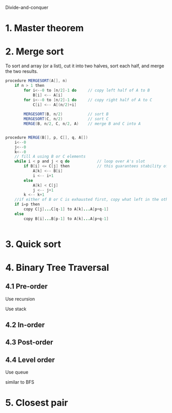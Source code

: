 Divide-and-conquer
# 1. Master theorem

# 2. Merge sort
To sort and array (or a list), cut it into two halves, sort each half, and merge the two results.

```java
procedure MERGESORT(A[], n)
    if n > 1 then
        for i<--0 to [n/2]-1 do     // copy left half of A to B
            B[i] <-- A[i]
        for i<--0 to [n/2]-1 do     // copy right half of A to C
            C[i] <-- A[(n/2)+i]
        
        MERGESORT(B, n/2)           // sort B
        MERGESORT(C, n/2)           // sort C
        MERGE(B, n/2, C, n/2, A)    // merge B and C into A


procedure MERGE(B[], p, C[], q, A[])
    i<--0
    j<--0
    k<--0
    // fill A using B or C elements
    while i < p and j < q do            // loop over A's slot
        if B[i] <= C[j] then            // this guarantees stability of mergesort 
            A[k] <-- B[i]
            i <-- i+1
        else
            A[k] < C[j]
            j <-- j+1
        k <-- k+1
    //if either of B or C is exhausted first, copy what left in the other into A
    if i=p then
        copy C[j]...C[q-1] to A[k]...A[p+q-1]
    else
        copy B[i]...B[p-1] to A[k]...A[p+q-1]
    
```




# 3. Quick sort

# 4. Binary Tree Traversal
## 4.1 Pre-order

Use recursion

Use stack

## 4.2 In-order

## 4.3 Post-order

## 4.4 Level order

Use queue

similar to BFS

# 5. Closest pair 